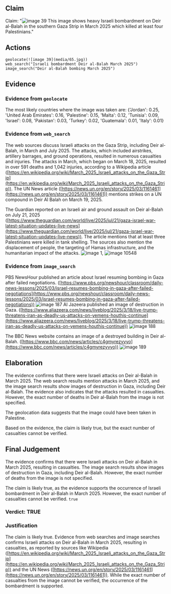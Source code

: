 ## Claim
Claim: "![image 39](media/65.jpg) This image shows heavy Israeli bombardment on Deir al-Balah in the southern Gaza Strip in March 2025 which killed at least four Palestinians."

## Actions
```
geolocate(![image 39](media/65.jpg))
web_search("Israeli bombardment Deir al-Balah March 2025")
image_search("Deir al-Balah bombing March 2025")
```

## Evidence
### Evidence from `geolocate`
The most likely countries where the image was taken are: {'Jordan': 0.25, 'United Arab Emirates': 0.16, 'Palestine': 0.15, 'Malta': 0.12, 'Tunisia': 0.09, 'Israel': 0.08, 'Pakistan': 0.03, 'Turkey': 0.02, 'Guatemala': 0.01, 'Italy': 0.01}

### Evidence from `web_search`
The web sources discuss Israeli attacks on the Gaza Strip, including Deir al-Balah, in March and July 2025. The attacks, which included airstrikes, artillery barrages, and ground operations, resulted in numerous casualties and injuries. The attacks in March, which began on March 18, 2025, resulted in over 591 deaths and 1,042 injuries, according to a Wikipedia article ([https://en.wikipedia.org/wiki/March_2025_Israeli_attacks_on_the_Gaza_Strip](https://en.wikipedia.org/wiki/March_2025_Israeli_attacks_on_the_Gaza_Strip)). The UN News article ([https://news.un.org/en/story/2025/03/1161461](https://news.un.org/en/story/2025/03/1161461)) mentions strikes on a UN compound in Deir Al Balah on March 19, 2025.

The Guardian reported on an Israeli air and ground assault on Deir al-Balah on July 21, 2025 ([https://www.theguardian.com/world/live/2025/jul/21/gaza-israel-war-latest-situation-updates-live-news](https://www.theguardian.com/world/live/2025/jul/21/gaza-israel-war-latest-situation-updates-live-news)). The article mentions that at least three Palestinians were killed in tank shelling. The sources also mention the displacement of people, the targeting of Hamas infrastructure, and the humanitarian impact of the attacks. ![image 1](media/0.jpg), ![image 10548](media/2025-08-30_07-19-1756538395-079753.jpg)


### Evidence from `image_search`
PBS NewsHour published an article about Israel resuming bombing in Gaza after failed negotiations. ([https://www.pbs.org/newshour/classroom/daily-news-lessons/2025/03/israel-resumes-bombing-in-gaza-after-failed-negotiations](https://www.pbs.org/newshour/classroom/daily-news-lessons/2025/03/israel-resumes-bombing-in-gaza-after-failed-negotiations)) ![image 187](media/2025-07-18_13-32-1752845538-875864.jpg) Al Jazeera published an image of destruction in Gaza. ([https://www.aljazeera.com/news/liveblog/2025/3/18/live-trump-threatens-iran-as-deadly-us-attacks-on-yemens-houthis-continue](https://www.aljazeera.com/news/liveblog/2025/3/18/live-trump-threatens-iran-as-deadly-us-attacks-on-yemens-houthis-continue)) ![image 188](media/2025-07-18_13-32-1752845540-495063.jpg)

The BBC News website contains an image of a destroyed building in Deir al-Balah. ([https://www.bbc.com/news/articles/c4gmyrezyvyo](https://www.bbc.com/news/articles/c4gmyrezyvyo)) ![image 189](media/2025-07-18_13-32-1752845540-810844.jpg)


## Elaboration
The evidence confirms that there were Israeli attacks on Deir al-Balah in March 2025. The web search results mention attacks in March 2025, and the image search results show images of destruction in Gaza, including Deir al-Balah. The evidence also indicates that the attacks resulted in casualties. However, the exact number of deaths in Deir al-Balah from the image is not specified.

The geolocation data suggests that the image could have been taken in Palestine.

Based on the evidence, the claim is likely true, but the exact number of casualties cannot be verified.


## Final Judgement
The evidence confirms that there were Israeli attacks on Deir al-Balah in March 2025, resulting in casualties. The image search results show images of destruction in Gaza, including Deir al-Balah. However, the exact number of deaths from the image is not specified.

The claim is likely true, as the evidence supports the occurrence of Israeli bombardment in Deir al-Balah in March 2025. However, the exact number of casualties cannot be verified. `true`

### Verdict: TRUE

### Justification
The claim is likely true. Evidence from web searches and image searches confirms Israeli attacks on Deir al-Balah in March 2025, resulting in casualties, as reported by sources like Wikipedia ([https://en.wikipedia.org/wiki/March_2025_Israeli_attacks_on_the_Gaza_Strip](https://en.wikipedia.org/wiki/March_2025_Israeli_attacks_on_the_Gaza_Strip)) and the UN News ([https://news.un.org/en/story/2025/03/1161461](https://news.un.org/en/story/2025/03/1161461)). While the exact number of casualties from the image cannot be verified, the occurrence of the bombardment is supported.
